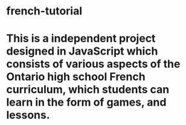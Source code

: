 # french-tutorial
# This is a independent project designed in JavaScript which consists of various aspects of the Ontario high school French curriculum, which students can learn in the form of games, and lessons.
